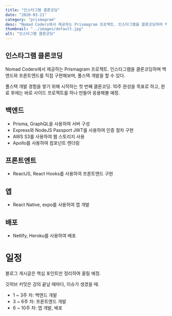 ```yaml
---
title: "인스타그램 클론코딩"
date: "2020-03-21"
category: "prismagram"
desc: "Nomad Coders에서 제공하는 Prismagram 프로젝트. 인스타그램을 클론코딩하며 백엔드와 프론트엔드를 직접 구현해보며, 풀스택 개발을 할 수 있다."
thumbnail: "../images/default.jpg"
alt: "인스타그램 클론코딩"
---
```


## 인스타그램 클론코딩

Nomad Coders에서 제공하는 Prismagram 프로젝트.
인스타그램을 클론코딩하며 백엔드와 프론트엔드를 직접 구현해보며, 풀스택 개발을 할 수 있다.

풀스택 개발 경험을 쌓기 위해 시작하는 첫 번째 클론코딩.
10주 완성을 목표로 하고, 완료 후에는 바로 사이드 프로젝트를 하나 만들어 응용해볼 예정.

## 백엔드

- Prisma, GraphQL을 사용하여 서버 구성
- Express와 NodeJS Passport JWT를 사용하여 인증 절차 구현
- AWS S3를 사용하여 웹 스토리지 사용
- Apollo를 사용하여 컴포넌트 렌더링

## 프론트엔트

- ReactJS, React Hooks를 사용하여 프론트엔드 구현

## 앱

- React Native, expo를 사용하여 앱 개발

## 배포

- Netlify, Heroku를 사용하여 배포

# 일정

블로그 게시글은 핵심 포인트만 정리하여 올릴 예정.

깃허브 커밋은 강의 끝날 때마다, 이슈가 생겼을 때.

- 1 ~ 3주 차: 백엔드 개발
- 3 ~ 6주 차: 프론트엔드 개발
- 6 ~ 10주 차: 앱 개발, 배포
